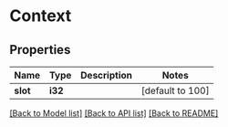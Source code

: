# Context

## Properties

Name | Type | Description | Notes
------------ | ------------- | ------------- | -------------
**slot** | **i32** |  | [default to 100]

[[Back to Model list]](../README.md#documentation-for-models) [[Back to API list]](../README.md#documentation-for-api-endpoints) [[Back to README]](../README.md)


